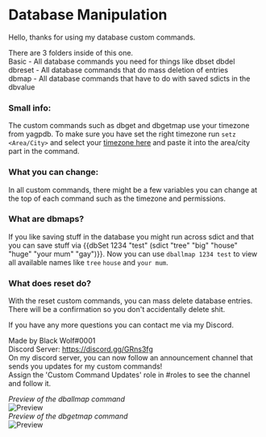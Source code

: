 # Database Manipulation
  
Hello, thanks for using my database custom commands.  
  
There are 3 folders inside of this one.  
Basic - All database commands you need for things like dbset dbdel  
dbreset - All database commands that do mass deletion of entries  
dbmap - All database commands that have to do with saved sdicts in the dbvalue  
  
  
### Small info:  
The custom commands such as dbget and dbgetmap use your timezone from yagpdb. To make sure you have set the right timezone run `setz <Area/City>` and select your [timezone here](https://kevinnovak.github.io/Time-Zone-Picker/) and paste it into the area/city part in the command.  
  
### What you can change:  
In all custom commands, there might be a few variables you can change at the top of each command such as the timezone and permissions.  
  
### What are dbmaps?  
If you like saving stuff in the database you might run across sdict and that you can save stuff via {{dbSet 1234 "test" (sdict "tree" "big"   "house" "huge" "your mum" "gay")}}. Now you can use `dballmap 1234 test` to view all available names like `tree` `house` and `your mum`.   
  
### What does reset do?  
With the reset custom commands, you can mass delete database entries. There will be a confirmation so you don't accidentally delete shit.  
  
  
If you have any more questions you can contact me via my Discord.  
  
Made by Black Wolf#0001  
Discord Server: https://discord.gg/GRns3fg  
On my discord server, you can now follow an announcement channel that sends you updates for my custom commands!  
Assign the 'Custom Command Updates' role in #roles to see the channel and follow it.  

*Preview of the dballmap command*  
![Preview](https://i.imgur.com/bEy434e.png)  
*Preview of the dbgetmap command*  
![Preview](https://i.imgur.com/doKja4i.png)  